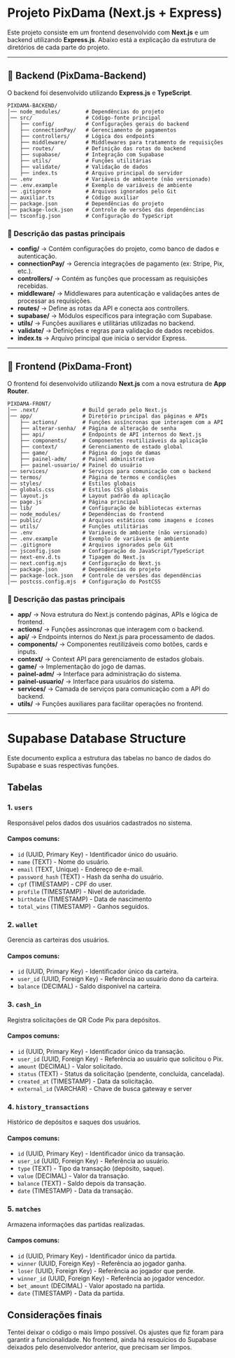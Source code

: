 # Projeto PixDama (Next.js + Express)

Este projeto consiste em um frontend desenvolvido com **Next.js** e um backend utilizando **Express.js**. Abaixo está a explicação da estrutura de diretórios de cada parte do projeto.

---

## 📂 Backend (PixDama-Backend)

O backend foi desenvolvido utilizando **Express.js** e **TypeScript**.

```
PIXDAMA-BACKEND/
│── node_modules/        # Dependências do projeto
│── src/                 # Código-fonte principal
│   ├── config/          # Configurações gerais do backend
│   ├── connectionPay/   # Gerenciamento de pagamentos
│   ├── controllers/     # Lógica dos endpoints
│   ├── middleware/      # Middlewares para tratamento de requisições
│   ├── routes/          # Definição das rotas do backend
│   ├── supabase/        # Integração com Supabase
│   ├── utils/           # Funções utilitárias
│   ├── validate/        # Validação de dados
│   ├── index.ts         # Arquivo principal do servidor
│── .env                 # Variáveis de ambiente (não versionado)
│── .env.example         # Exemplo de variáveis de ambiente
│── .gitignore           # Arquivos ignorados pelo Git
│── auxiliar.ts          # Código auxiliar
│── package.json         # Dependências do projeto
│── package-lock.json    # Controle de versões das dependências
│── tsconfig.json        # Configuração do TypeScript
```

### 🔹 Descrição das pastas principais

- **config/** → Contém configurações do projeto, como banco de dados e autenticação.
- **connectionPay/** → Gerencia integrações de pagamento (ex: Stripe, Pix, etc.).
- **controllers/** → Contém as funções que processam as requisições recebidas.
- **middleware/** → Middlewares para autenticação e validações antes de processar as requisições.
- **routes/** → Define as rotas da API e conecta aos controllers.
- **supabase/** → Módulos específicos para integração com Supabase.
- **utils/** → Funções auxiliares e utilitárias utilizadas no backend.
- **validate/** → Definições e regras para validação de dados recebidos.
- **index.ts** → Arquivo principal que inicia o servidor Express.

---

## 📂 Frontend (PixDama-Front)

O frontend foi desenvolvido utilizando **Next.js** com a nova estrutura de **App Router**.

```
PIXDAMA-FRONT/
│── .next/              # Build gerado pelo Next.js
│── app/                # Diretório principal das páginas e APIs
│   ├── actions/        # Funções assíncronas que interagem com a API
│   ├── alterar-senha/  # Página de alteração de senha
│   ├── api/            # Endpoints de API internos do Next.js
│   ├── components/     # Componentes reutilizáveis da aplicação
│   ├── context/        # Gerenciamento de estado global
│   ├── game/           # Página do jogo de damas
│   ├── painel-adm/     # Painel administrativo
│   ├── painel-usuario/ # Painel do usuário
│── services/           # Serviços para comunicação com o backend
│── termos/             # Página de termos e condições
│── styles/             # Estilos globais
│── globals.css         # Estilos CSS globais
│── layout.js           # Layout padrão da aplicação
│── page.js             # Página principal
│── lib/                # Configuração de bibliotecas externas
│── node_modules/       # Dependências do frontend
│── public/             # Arquivos estáticos como imagens e ícones
│── utils/              # Funções utilitárias
│── .env                # Variáveis de ambiente (não versionado)
│── .env.example        # Exemplo de variáveis de ambiente
│── .gitignore          # Arquivos ignorados pelo Git
│── jsconfig.json       # Configuração do JavaScript/TypeScript
│── next-env.d.ts       # Tipagem do Next.js
│── next.config.mjs     # Configuração do Next.js
│── package.json        # Dependências do projeto
│── package-lock.json   # Controle de versões das dependências
│── postcss.config.mjs  # Configuração do PostCSS
```

### 🔹 Descrição das pastas principais

- **app/** → Nova estrutura do Next.js contendo páginas, APIs e lógica de frontend.
- **actions/** → Funções assíncronas que interagem com o backend.
- **api/** → Endpoints internos do Next.js para processamento de dados.
- **components/** → Componentes reutilizáveis como botões, cards e inputs.
- **context/** → Context API para gerenciamento de estados globais.
- **game/** → Implementação do jogo de damas.
- **painel-adm/** → Interface para administração do sistema.
- **painel-usuario/** → Interface para usuários do sistema.
- **services/** → Camada de serviços para comunicação com a API do backend.
- **utils/** → Funções auxiliares para facilitar operações no frontend.

---

# Supabase Database Structure

Este documento explica a estrutura das tabelas no banco de dados do Supabase e suas respectivas funções.

## Tabelas

### 1. `users`
Responsável pelos dados dos usuários cadastrados no sistema.
#### Campos comuns:
- `id` (UUID, Primary Key) - Identificador único do usuário.
- `name` (TEXT) - Nome do usuário.
- `email` (TEXT, Unique) - Endereço de e-mail.
- `password_hash` (TEXT) - Hash da senha do usuário.
- `cpf` (TIMESTAMP) - CPF do user.
- `profile` (TIMESTAMP) - Nivel de autoridade.
- `birthdate` (TIMESTAMP) - Data de nascimento
- `total_wins` (TIMESTAMP) - Ganhos seguidos.

### 2. `wallet`
Gerencia as carteiras dos usuários.
#### Campos comuns:
- `id` (UUID, Primary Key) - Identificador único da carteira.
- `user_id` (UUID, Foreign Key) - Referência ao usuário dono da carteira.
- `balance` (DECIMAL) - Saldo disponível na carteira.

### 3. `cash_in`
Registra solicitações de QR Code Pix para depósitos.
#### Campos comuns:
- `id` (UUID, Primary Key) - Identificador único da transação.
- `user_id` (UUID, Foreign Key) - Referência ao usuário que solicitou o Pix.
- `amount` (DECIMAL) - Valor solicitado.
- `status` (TEXT) - Status da solicitação (pendente, concluída, cancelada).
- `created_at` (TIMESTAMP) - Data da solicitação.
- `external_id` (VARCHAR) - Chave de busca gateway e server

### 4. `history_transactions`
Histórico de depósitos e saques dos usuários.
#### Campos comuns:
- `id` (UUID, Primary Key) - Identificador único da transação.
- `user_id` (UUID, Foreign Key) - Referência ao usuário.
- `type` (TEXT) - Tipo da transação (depósito, saque).
- `value` (DECIMAL) - Valor da transação.
- `balance` (TEXT) - Saldo depois da transação.
- `date` (TIMESTAMP) - Data da transação.

### 5. `matches`
Armazena informações das partidas realizadas.
#### Campos comuns:
- `id` (UUID, Primary Key) - Identificador único da partida.
- `winner` (UUID, Foreign Key) - Referência ao jogador ganha.
- `loser` (UUID, Foreign Key) - Referência ao jogador que perde.
- `winner_id` (UUID, Foreign Key) - Referência ao jogador vencedor.
- `bet_amount` (DECIMAL) - Valor apostado na partida.
- `date` (TIMESTAMP) - Data da partida.

## Considerações finais
Tentei deixar o código o mais limpo possível. Os ajustes que fiz foram para garantir a funcionalidade. No frontend, ainda há resquícios do Supabase deixados pelo desenvolvedor anterior, que precisam ser limpos. 



